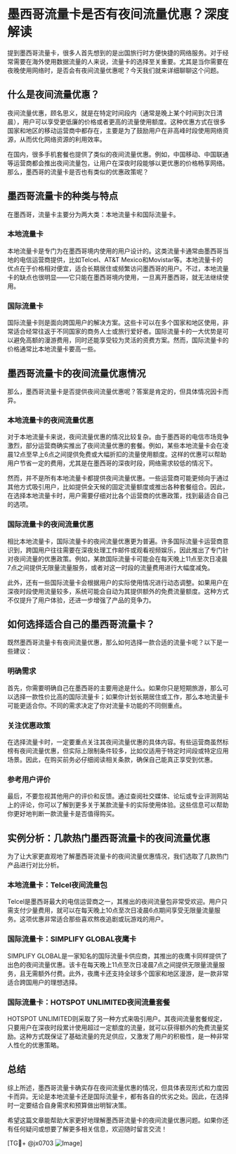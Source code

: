 # 墨西哥流量卡是否有夜间流量优惠？深度解读

提到墨西哥流量卡，很多人首先想到的是出国旅行时方便快捷的网络服务。对于经常需要在海外使用数据流量的人来说，流量卡的选择至关重要。尤其是当你需要在夜晚使用网络时，是否会有夜间流量优惠呢？今天我们就来详细聊聊这个问题。

## 什么是夜间流量优惠？

夜间流量优惠，顾名思义，就是在特定时间段内（通常是晚上某个时间到次日清晨），用户可以享受更低廉的价格或者更高的流量使用额度。这种优惠方式在很多国家和地区的移动运营商中都存在，主要是为了鼓励用户在非高峰时段使用网络资源，从而优化网络资源的利用效率。

在国内，很多手机套餐也提供了类似的夜间流量优惠。例如，中国移动、中国联通等运营商都会推出夜间流量包，让用户在深夜时段能够以更优惠的价格畅享网络。那么，墨西哥的流量卡是否也有类似的优惠政策呢？

## 墨西哥流量卡的种类与特点

在墨西哥，流量卡主要分为两大类：本地流量卡和国际流量卡。

### 本地流量卡

本地流量卡是专门为在墨西哥境内使用的用户设计的。这类流量卡通常由墨西哥当地的电信运营商提供，比如Telcel、AT&T Mexico和Movistar等。本地流量卡的优点在于价格相对便宜，适合长期居住或频繁访问墨西哥的用户。不过，本地流量卡的缺点也很明显——它只能在墨西哥境内使用，一旦离开墨西哥，就无法继续使用。

### 国际流量卡

国际流量卡则是面向跨国用户的解决方案。这些卡可以在多个国家和地区使用，非常适合经常往返于不同国家的商务人士或旅行爱好者。国际流量卡的一大优势是可以避免高额的漫游费用，同时还能享受较为灵活的资费方案。然而，国际流量卡的价格通常比本地流量卡要高一些。

## 墨西哥流量卡的夜间流量优惠情况

那么，墨西哥流量卡是否提供夜间流量优惠呢？答案是肯定的，但具体情况因卡而异。

### 本地流量卡的夜间流量优惠

对于本地流量卡来说，夜间流量优惠的情况比较复杂。由于墨西哥的电信市场竞争激烈，部分运营商确实推出了夜间流量优惠的套餐。例如，某些本地流量卡会在凌晨12点至早上6点之间提供免费或大幅折扣的流量使用额度。这样的优惠可以帮助用户节省一定的费用，尤其是在墨西哥的深夜时段，网络需求较低的情况下。

然而，并不是所有本地流量卡都提供夜间流量优惠。一些运营商可能更倾向于通过其他方式吸引用户，比如提供全天候的固定流量额度或推出各种套餐组合。因此，在选择本地流量卡时，用户需要仔细对比各个运营商的优惠政策，找到最适合自己的选项。

### 国际流量卡的夜间流量优惠

相比本地流量卡，国际流量卡的夜间流量优惠更为普遍。许多国际流量卡运营商意识到，跨国用户往往需要在深夜处理工作邮件或观看视频娱乐，因此推出了专门针对夜间流量的优惠政策。例如，某款国际流量卡可能会在每天晚上11点至次日凌晨7点之间提供无限量流量服务，或者对这一时段的流量费用进行大幅度减免。

此外，还有一些国际流量卡会根据用户的实际使用情况进行动态调整。如果用户在深夜时段使用流量较多，系统可能会自动为其提供额外的免费流量额度。这种方式不仅提升了用户体验，还进一步增强了产品的竞争力。

## 如何选择适合自己的墨西哥流量卡？

既然墨西哥流量卡有夜间流量优惠，那么如何选择一款合适的流量卡呢？以下是一些建议：

### 明确需求

首先，你需要明确自己在墨西哥的主要用途是什么。如果你只是短期旅游，那么可以选择一款性价比高的国际流量卡；如果你计划长期居住或工作，那么本地流量卡可能更适合你。不同的需求决定了你对流量卡功能的不同侧重点。

### 关注优惠政策

在选择流量卡时，一定要重点关注其夜间流量优惠的具体内容。有些运营商虽然标榜有夜间流量优惠，但实际上限制条件较多，比如仅适用于特定时间段或特定应用场景。因此，在购买前务必仔细阅读相关条款，确保自己能真正享受到优惠。

### 参考用户评价

最后，不要忽视其他用户的评价和反馈。通过查阅社交媒体、论坛或专业评测网站上的评论，你可以了解到更多关于某款流量卡的实际使用体验。这些信息可以帮助你更好地判断一款流量卡是否值得购买。

## 实例分析：几款热门墨西哥流量卡的夜间流量优惠

为了让大家更直观地了解墨西哥流量卡的夜间流量优惠情况，我们选取了几款热门产品进行对比分析。

### 本地流量卡：Telcel夜间流量包

Telcel是墨西哥最大的电信运营商之一，其推出的夜间流量包非常受欢迎。用户只需支付少量费用，就可以在每天晚上10点至次日凌晨6点期间享受无限量流量服务。这项优惠非常适合那些喜欢熬夜追剧或玩游戏的用户。

### 国际流量卡：SIMPLIFY GLOBAL夜鹰卡

SIMPLIFY GLOBAL是一家知名的国际流量卡供应商，其推出的夜鹰卡同样提供了出色的夜间流量优惠。该卡在每天晚上11点至次日凌晨7点之间提供无限量流量服务，且无需额外付费。此外，夜鹰卡还支持全球多个国家和地区漫游，是一款非常适合跨国用户的理想选择。

### 国际流量卡：HOTSPOT UNLIMITED夜间流量套餐

HOTSPOT UNLIMITED则采取了另一种方式来吸引用户。其夜间流量套餐规定，只要用户在深夜时段累计使用超过一定额度的流量，就可以获得额外的免费流量奖励。这种方式既保证了基础流量的充足供应，又激发了用户的积极性，是一种非常人性化的优惠策略。

## 总结

综上所述，墨西哥流量卡确实存在夜间流量优惠的情况，但具体表现形式和力度因卡而异。无论是本地流量卡还是国际流量卡，都有各自的优劣之处。因此，在选择时一定要结合自身需求和预算做出明智决策。

希望这篇文章能帮助大家更好地理解墨西哥流量卡的夜间流量优惠问题。如果你还有任何疑问或想要了解更多相关信息，欢迎随时留言交流！

[TG💪+ @jx0703 ![Image](https://github.com/user-attachments/assets/dbca1d08-cadb-493c-b0ec-ad6f7a83f270)]